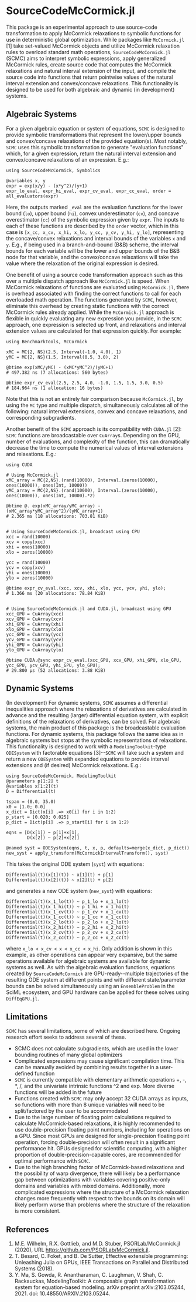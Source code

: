 # SourceCodeMcCormick.jl

This package is an experimental approach to use source-code transformation to apply McCormick relaxations
to symbolic functions for use in deterministic global optimization. While packages like `McCormick.jl` [1]
take set-valued McCormick objects and utilize McCormick relaxation rules to overload standard math operations,
`SourceCodeMcCormick.jl` (SCMC) aims to interpret symbolic expressions, apply generalized McCormick rules,
create source code that computes the McCormick relaxations and natural interval extension of the input,
and compile the source code into functions that return pointwise values of the natural interval extension
and convex/concave relaxations. This functionality is designed to be used for both algebraic and dynamic
(in development) systems.

## Algebraic Systems

For a given algebraic equation or system of equations, `SCMC` is designed to provide symbolic transformations 
that represent the lower/upper bounds and convex/concave relaxations of the provided equation(s). Most notably, 
`SCMC` uses this symbolic transformation to generate "evaluation functions" which, for a given expression, 
return the natural interval extension and convex/concave relaxations of an expression. E.g.:

```
using SourceCodeMcCormick, Symbolics

@variables x, y
expr = exp(x/y) - (x*y^2)/(y+1)
expr_lo_eval, expr_hi_eval, expr_cv_eval, expr_cc_eval, order = all_evaluators(expr)
```

Here, the outputs marked `_eval` are the evaluation functions for the lower bound (`lo`), upper
bound (`hi`), convex underestimator (`cv`), and concave overestimator (`cc`) of the symbolic
expression given by `expr`. The inputs to each of these functions are described by the `order` 
vector, which in this case is `[x_cc, x_cv, x_hi, x_lo, y_cc, y_cv, y_hi, y_lo]`, representing
the concave/convex relaxations and interval bounds of the variables `x` and `y`. E.g., if being
used in a branch-and-bound (B&B) scheme, the interval bounds for each variable will be the lower and
upper bounds of the B&B node for that variable, and the convex/concave relaxations will take the
value where the relaxation of the original expression is desired.

One benefit of using a source code transformation approach such as this over a multiple dispatch
approach like `McCormick.jl` is speed. When McCormick relaxations of functions are evaluated using
`McCormick.jl`, there is overhead associated with finding the correct functions to call for each
overloaded math operation. The functions generated by `SCMC`, however, eliminate this overhead by
creating static functions with the correct McCormick rules already applied. While the `McCormick.jl`
approach is flexible in quickly evaluating any new expression you provide, in the `SCMC` approach,
one expression is selected up front, and relaxations and interval extension values are calculated
for that expression quickly. For example:

```
using BenchmarkTools, McCormick

xMC = MC{2, NS}(2.5, Interval(-1.0, 4.0), 1)
yMC = MC{2, NS}(1.5, Interval(0.5, 3.0), 2)

@btime exp(xMC/yMC) - (xMC*yMC^2)/(yMC+1)
# 497.382 ns (7 allocations: 560 bytes)

@btime expr_cv_eval(2.5, 2.5, 4.0, -1.0, 1.5, 1.5, 3.0, 0.5)
# 184.964 ns (1 allocation: 16 bytes)
```

Note that this is not an entirely fair comparison because `McCormick.jl`, by using the `MC` type and
multiple dispatch, simultaneously calculates all of the following: natural interval extensions,
convex and concave relaxations, and corresponding subgradients. 

Another benefit of the `SCMC` approach is its compatibility with `CUDA.jl` [2]: `SCMC` functions are
broadcastable over `CuArray`s. Depending on the GPU, number of evaluations, and complexity of the
function, this can dramatically decrease the time to compute the numerical values of interval
extensions and relaxations. E.g.:

```
using CUDA

# Using McCormick.jl
xMC_array = MC{2,NS}.(rand(10000), Interval.(zeros(10000), ones(10000)), ones(Int, 10000))
yMC_array = MC{2,NS}.(rand(10000), Interval.(zeros(10000), ones(10000)), ones(Int, 10000).*2)

@btime @. exp(xMC_array/yMC_array) - (xMC_array*yMC_array^2)/(yMC_array+1)
# 2.365 ms (18 allocations: 703.81 KiB)


# Using SourceCodeMcCormick.jl, broadcast using CPU
xcc = rand(10000)
xcv = copy(xcc)
xhi = ones(10000)
xlo = zeros(10000)

ycc = rand(10000)
ycv = copy(xcv)
yhi = ones(10000)
ylo = zeros(10000)

@btime expr_cv_eval.(xcc, xcv, xhi, xlo, ycc, ycv, yhi, ylo);
# 1.366 ms (20 allocations: 78.84 KiB)


# Using SourceCodeMcCormick.jl and CUDA.jl, broadcast using GPU
xcc_GPU = CuArray(xcc)
xcv_GPU = CuArray(xcv)
xhi_GPU = CuArray(xhi)
xlo_GPU = CuArray(xlo)
ycc_GPU = CuArray(ycc)
ycv_GPU = CuArray(ycv)
yhi_GPU = CuArray(yhi)
ylo_GPU = CuArray(ylo)

@btime CUDA.@sync expr_cv_eval.(xcc_GPU, xcv_GPU, xhi_GPU, xlo_GPU, ycc_GPU, ycv_GPU, yhi_GPU, ylo_GPU);
# 29.800 μs (52 allocations: 3.88 KiB)
```


## Dynamic Systems

(In development) For dynamic systems, `SCMC` assumes a differential inequalities approach where the 
relaxations of derivatives are calculated in advance and the resulting (larger) differential equation 
system, with explicit definitions of the relaxations of derivatives, can be solved. For algebraic 
systems, the main product of this package is the broadcastable evaluation functions. For dynamic
systems, this package follows the same idea as in algebraic systems but stops at the symbolic 
representations of relaxations. This functionality is designed to work with a `ModelingToolkit`-type 
`ODESystem` with factorable equations [3]--`SCMC` will take such a system and return a new `ODESystem` 
with expanded equations to provide interval extensions and (if desired) McCormick relaxations. E.g.:

```
using SourceCodeMcCormick, ModelingToolkit
@parameters p[1:2] t
@variables x[1:2](t)
D = Differential(t)

tspan = (0.0, 35.0)
x0 = [1.0; 0.0]
x_dict = Dict(x[i] .=> x0[i] for i in 1:2)
p_start = [0.020; 0.025]
p_dict = Dict(p[i] .=> p_start[i] for i in 1:2)

eqns = [D(x[1]) ~ p[1]+x[1],
        D(x[2]) ~ p[2]+x[2]]

@named syst = ODESystem(eqns, t, x, p, defaults=merge(x_dict, p_dict))
new_syst = apply_transform(McCormickIntervalTransform(), syst)
```

This takes the original ODE system (`syst`) with equations:
```
Differential(t)(x[1](t)) ~ x[1](t) + p[1]
Differential(t)(x[2](t)) ~ x[2](t) + p[2]
```

and generates a new ODE system (`new_syst`) with equations:
```
Differential(t)(x_1_lo(t)) ~ p_1_lo + x_1_lo(t)
Differential(t)(x_1_hi(t)) ~ p_1_hi + x_1_hi(t)
Differential(t)(x_1_cv(t)) ~ p_1_cv + x_1_cv(t)
Differential(t)(x_1_cc(t)) ~ p_1_cc + x_1_cc(t)
Differential(t)(x_2_lo(t)) ~ p_2_lo + x_2_lo(t)
Differential(t)(x_2_hi(t)) ~ p_2_hi + x_2_hi(t)
Differential(t)(x_2_cv(t)) ~ p_2_cv + x_2_cv(t)
Differential(t)(x_2_cc(t)) ~ p_2_cc + x_2_cc(t)
```

where `x_lo < x_cv < x < x_cc < x_hi`. Only addition is shown in this example, as other operations
can appear very expansive, but the same operations available for algebraic systems are available
for dynamic systems as well. As with the algebraic evaluation functions, equations created by
`SourceCodeMcCormick` are GPU-ready--multiple trajectories of the resulting ODE system at 
different points and with different state/parameter bounds can be solved simultaneously using
an `EnsembleProblem` in the SciML ecosystem, and GPU hardware can be applied for these solves
using `DiffEqGPU.jl`.

## Limitations

`SCMC` has several limitations, some of which are described here. Ongoing research effort seeks
to address several of these.
- SCMC does not calculate subgradients, which are used in the lower bounding routines of many 
global optimizers
- Complicated expressions may cause significant compilation time. This can be manually avoided
by combining results together in a user-defined function
- `SCMC` is currently compatible with elementary arithmetic operations +, -, *, /, and the
univariate intrinsic functions ^2 and exp. More diverse functions will be added in the future
- Functions created with `SCMC` may only accept 32 CUDA arrays as inputs, so functions with more
than 8 unique variables will need to be split/factored by the user to be accommodated
- Due to the large number of floating point calculations required to calculate McCormick-based
relaxations, it is highly recommended to use double-precision floating point numbers, including
for operations on a GPU. Since most GPUs are designed for single-precision floating point operation,
forcing double-precision will often result in a significant performance hit. GPUs designed for
scientific computing, with a higher proportion of double-precision-capable cores, are recommended
for optimal performance with `SCMC`.
- Due to the high branching factor of McCormick-based relaxations and the possibility of warp
divergence, there will likely be a performance gap between optimizations with variables covering
positive-only domains and variables with mixed domains. Additionally, more complicated expressions
where the structure of a McCormick relaxation changes more frequently with respect to the bounds
on its domain will likely perform worse than problems where the structure of the relaxation is
more consistent.

## References

1. M.E. Wilhelm, R.X. Gottlieb, and M.D. Stuber, PSORLab/McCormick.jl (2020), URL
https://github.com/PSORLab/McCormick.jl.
2. T. Besard, C. Foket, and B. De Sutter, Effective extensible programming: Unleashing Julia
on GPUs, IEEE Transactions on Parallel and Distributed Systems (2018).
3. Y. Ma, S. Gowda, R. Anantharaman, C. Laughman, V. Shah, C. Rackauckas, ModelingToolkit: 
A composable graph transformation system for equation-based modeling. arXiv preprint 
arXiv:2103.05244, 2021. doi: 10.48550/ARXIV.2103.05244.